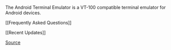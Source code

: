 The Android Terminal Emulator is a VT-100 compatible terminal emulator for Android devices.

[[Frequently Asked Questions]]

[[Recent Updates]]

[Source](http://github.com/jackpal/Android-Terminal-Emulator/)
